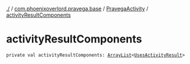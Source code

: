 [./](../../index.md) / [com.phoenixoverlord.pravega.base](../index.md) / [PravegaActivity](index.md) / [activityResultComponents](./activity-result-components.md)

# activityResultComponents

`private val activityResultComponents: `[`ArrayList`](https://kotlinlang.org/api/latest/jvm/stdlib/kotlin.collections/-array-list/index.html)`<`[`UsesActivityResult`](../-uses-activity-result/index.md)`>`